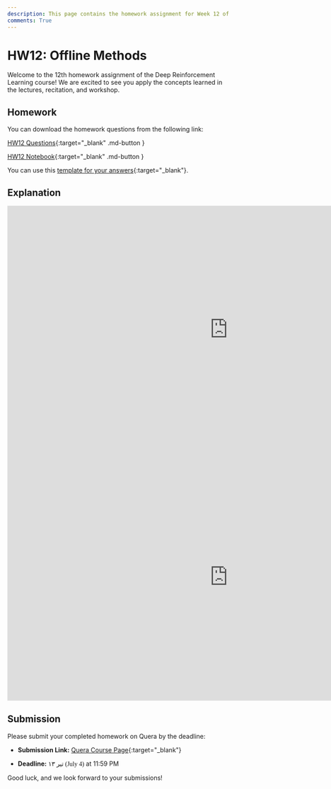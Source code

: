 ```yaml
---
description: This page contains the homework assignment for Week 12 of the Deep Reinforcement Learning course, focusing on Offline Methods.
comments: True
---
```


# HW12: Offline Methods

Welcome to the 12th homework assignment of the Deep Reinforcement Learning course! We are excited to see you apply the concepts learned in the lectures, recitation, and workshop.

## Homework

You can download the homework questions from the following link:

[HW12 Questions](https://raw.githubusercontent.com/DeepRLCourse/Homework-12-Questions/refs/heads/main/HW12_Questions.pdf){:target="_blank" .md-button }

[HW12 Notebook](https://github.com/DeepRLCourse/Homework-12-Questions/tree/main/HW12_Notebook.ipynb){:target="_blank" .md-button }

You can use this [template for your answers](https://github.com/DeepRLCourse/Homework-12-Template){:target="_blank"}.

## Explanation

<iframe width="996" height="560" src="https://www.youtube.com/embed/wwn7PVENi4k" title="YouTube video player" frameborder="0" allow="accelerometer; autoplay; clipboard-write; encrypted-media; gyroscope; picture-in-picture; web-share" referrerpolicy="strict-origin-when-cross-origin" allowfullscreen></iframe>

<iframe width="996" height="560" src="https://www.youtube.com/embed/SWsq1KWrgXY" title="YouTube video player" frameborder="0" allow="accelerometer; autoplay; clipboard-write; encrypted-media; gyroscope; picture-in-picture; web-share" referrerpolicy="strict-origin-when-cross-origin" allowfullscreen></iframe>

## Submission

Please submit your completed homework on Quera by the deadline:

- **Submission Link:** [Quera Course Page](https://quera.org/course/add_to_course/course/20598/){:target="_blank"}

- **Deadline:** <span style="direction: rtl;font-family: Vazirmatn;">۱۳ تیر (July 4)</span> at 11:59 PM

Good luck, and we look forward to your submissions!
